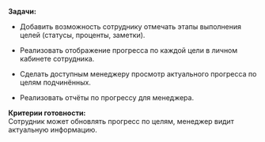 **Задачи:**

- Добавить возможность сотруднику отмечать этапы выполнения целей (статусы, проценты, заметки).
    
- Реализовать отображение прогресса по каждой цели в личном кабинете сотрудника.
    
- Сделать доступным менеджеру просмотр актуального прогресса по целям подчинённых.
    
- Реализовать отчёты по прогрессу для менеджера.
    

**Критерии готовности:**  
Сотрудник может обновлять прогресс по целям, менеджер видит актуальную информацию.